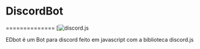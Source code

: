 # DiscordBot #
==============
[![discord.js](https://discord.js.org/#/)

EDbot é um Bot para discord feito em javascript com a biblioteca discord.js
